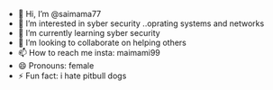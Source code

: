 - 👋 Hi, I’m @saimama77
- 👀 I’m interested in syber security ..oprating systems and networks
- 🌱 I’m currently learning syber security
- 💞️ I’m looking to collaborate on helping others
- 📫 How to reach me insta: maimami99
- 😄 Pronouns: female
- ⚡ Fun fact: i hate pitbull dogs

<!---
saimama77/saimama77 is a ✨ special ✨ repository because its `README.md` (this file) appears on your GitHub profile.
You can click the Preview link to take a look at your changes.
--->
